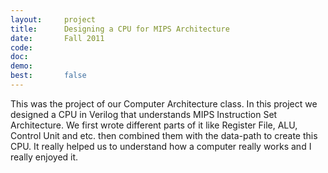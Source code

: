 ```yaml
---
layout:     project
title:      Designing a CPU for MIPS Architecture
date:       Fall 2011
code:
doc:
demo:
best:       false
---
```


This was the project of our Computer Architecture class. In this project we designed a CPU in Verilog that understands MIPS Instruction Set Architecture. We first wrote different parts of it like Register File, ALU, Control Unit and etc. then combined them with the data-path to create this CPU. It really helped us to understand how a computer really works and I really enjoyed it.
